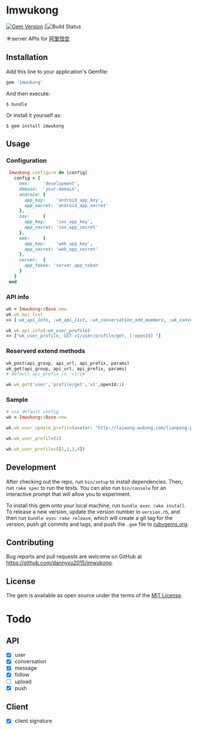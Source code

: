 # Imwukong
[![Gem Version](https://badge.fury.io/rb/imwukong.svg)](https://badge.fury.io/rb/imwukong)
[![Build Status](https://travis-ci.org/dannyxu2015/imwukong.svg?branch=master)

:sunny:server APIs for [阿里悟空](https://imwukong.com)

## Installation

Add this line to your application's Gemfile:

```ruby
gem 'imwukong'
```

And then execute:

    $ bundle

Or install it yourself as:

    $ gem install imwukong

## Usage

### Configuration

```ruby
 Imwukong.configure do |config|
   config = {
     env:     'development',
     domain:  'your-domain',
     android: {
       app_key:    'android_app_key',
       app_secret: 'android_app_secret'
     },
     ios:     {
       app_key:    'ios_app_key',
       app_secret: 'ios_app_secret'
     },
     web:     {
       app_key:    'web_app_key',
       app_secret: 'web_app_secret'
     },
     server:  {
       app_token: 'server_app_token'
     }
   }
 end
```

### API info

```ruby
wk = Imwukong::Base.new
wk.wk_api_list
=> [:wk_api_info, :wk_api_list, :wk_conversation_add_members, :wk_conversation_clear, :wk_conversation_create, :wk_conversation_disband, :wk_conversation_info, :wk_conversation_members, :wk_conversation_page_group_infos, :wk_conversation_page_infos, :wk_conversation_profiles, :wk_conversation_query, :wk_conversation_quit, :wk_conversation_quit_silent, :wk_conversation_remove_members, :wk_conversation_role_list, :wk_conversation_set_top, :wk_conversation_unlimit_infos, :wk_conversation_update_ext, :wk_conversation_update_exts, :wk_conversation_update_icon, :wk_conversation_update_member_limit, :wk_conversation_update_notification, :wk_conversation_update_owner, :wk_conversation_update_status, :wk_conversation_update_super, :wk_conversation_update_tag, :wk_conversation_update_title, :wk_conversations_infos, :wk_conversations_newest, :wk_conversations_unread, :wk_message_query, :wk_message_recall, :wk_message_remove, :wk_message_send, :wk_message_set_read, :wk_message_unread_members, :wk_message_update_ext, :wk_message_update_member, :wk_push_to_user, :wk_relation_bi_follow_list, :wk_relation_follow, :wk_relation_follow_by_list, :wk_relation_follow_list, :wk_relation_list, :wk_relation_query, :wk_relation_unfollow, :wk_user_profile, :wk_user_profiles, :wk_user_update_profile, :wk_user_update_tag]

wk.wk_api_info(:wk_user_profile)
=> ["wk_user_profile, GET v1/user/profile/get, [:openId] "] 
```

### Reserverd extend methods

```ruby
wk_post(api_group, api_url, api_prefix, params)
wk_get(api_group, api_url, api_prefix, params)
# default api_prefix is 'v1/im'

wk.wk_get('user','profile/get','v1',openId:1)
```

### Sample

```ruby
# use default config
wk = Imwukong::Base.new

wk.wk_user_update_profile(avatar: "http://laiwang.wukong.com/tianpeng.png", birthday:651337200000,gender: 1, isActive: true, nick: "u1", nickPinyin: "testpinyin", openid: 1, ver: 1)

wk.wk_user_profile(1)

wk.wk_user_profiles([1,2,3,4])
```

## Development

After checking out the repo, run `bin/setup` to install dependencies. Then, run `rake spec` to run the tests. You can also run `bin/console` for an interactive prompt that will allow you to experiment.

To install this gem onto your local machine, run `bundle exec rake install`. To release a new version, update the version number in `version.rb`, and then run `bundle exec rake release`, which will create a git tag for the version, push git commits and tags, and push the `.gem` file to [rubygems.org](https://rubygems.org).

## Contributing

Bug reports and pull requests are welcome on GitHub at https://github.com/dannyxu2015/imwukong.


## License

The gem is available as open source under the terms of the [MIT License](http://opensource.org/licenses/MIT).

# Todo

## API

- [x] user
- [x] conversation
- [x] message
- [x] follow
- [ ] upload
- [x] push

## Client

- [x] client signature







